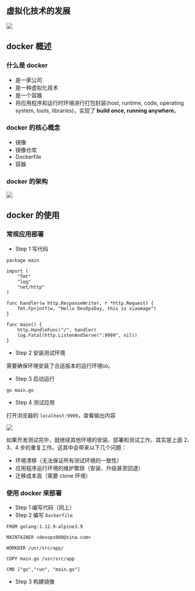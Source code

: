 ## 虚拟化技术的发展

![](https://github.com/majinghe/DevOps/blob/main/images/container-history.png)

## docker 概述
### 什么是 docker
* 是一家公司
* 是一种虚拟化技术
* 是一个容器
* 将应用程序和运行时环境进行打包封装(host, runtime, code, operating system, tools, libraries)，实现了 **build once, running anywhere**。

### docker 的核心概念
* 镜像
* 镜像仓库
* Dockerfile
* 容器

### docker 的架构
![](https://github.com/majinghe/DevOps/blob/main/images/docker-arch.png)

## docker 的使用

### 常规应用部署

* Step 1 写代码
```
package main

import (
    "fmt"
    "log"
    "net/http"
)

func handler(w http.ResponseWriter, r *http.Request) {
    fmt.Fprintf(w, "Hello DevOpsDay, this is xiaomage")
}

func main() {
    http.HandleFunc("/", handler)
    log.Fatal(http.ListenAndServe(":9999", nil))
}
```

* Step 2 安装测试环境

需要确保环境安装了合适版本的运行环境`GO`。

* Step 3 启动运行

```
go main.go
```

* Step 4 测试应用

打开浏览器的 `localhost:9999`，查看输出内容

![](https://github.com/majinghe/DevOps/blob/main/images/check.png)

如果开发测试完毕，就继续其他环境的安装、部署和测试工作。其实是上面 2、3、4 步的重复工作。这其中会带来以下几个问题：

* 环境漂移（无法保证所有测试环境的一致性）
* 应用程序运行环境的维护繁琐（安装、升级甚至回退）
* 迁移成本高（需要 clone 环境）

### 使用 docker 来部署

* Step 1 编写代码（同上）
* Step 2 编写 `Dockerfile`

```
FROM golang:1.12.9-alpine3.9

MAINTAINER <devops008@sina.com>

WORKDIR /usr/src/app/

COPY main.go /usr/src/app

CMD ["go","run", "main.go"]
```
* Step 3 构建镜像


